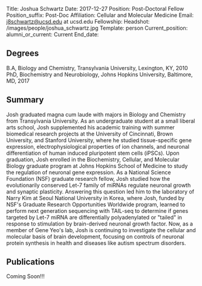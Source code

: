 Title: Joshua Schwartz
Date: 2017-12-27
Position: Post-Doctoral Fellow
Position_suffix: Post-Doc
Affiliation: Cellular and Molecular Medicine
Email: j8schwartz@ucsd.edu at ucsd.edu
Fellowship: 
Headshot: /images/people/joshua_schwartz.jpg
Template: person
Current_position: 
alumni_or_current: Current
End_date: 

## Degrees

B.A, Biology and Chemistry, Transylvania University, Lexington, KY, 2010
PhD, Biochemistry and Neurobiology, Johns Hopkins University, Baltimore, MD, 2017 

## Summary

Josh graduated magna cum laude with majors in Biology and Chemistry from Transylvania University. As an undergraduate student at a small liberal arts school, Josh supplemented his academic training with summer biomedical research projects at the University of Cincinnati, Brown University, and Stanford University, where he studied tissue-specific gene expression, electrophysiological properties of ion channels, and neuronal differentiation of human induced pluripotent stem cells (iPSCs). Upon graduation, Josh enrolled in the Biochemistry, Cellular, and Molecular Biology graduate program at Johns Hopkins School of Medicine to study the regulation of neuronal gene expression. As a National Science Foundation (NSF) graduate research fellow, Josh studied how the evolutionarily conserved Let-7 family of miRNAs regulate neuronal growth and synaptic plasticity. Answering this question led him to the laboratory of Narry Kim at Seoul National University in Korea, where Josh, funded by NSF's Graduate Research Opportunities Worldwide program, learned to perform next generation sequencing with TAIL-seq to determine if genes targeted by Let-7 miRNA are differentially polyadenylated or "tailed" in response to stimulation by brain-derived neuronal growth factor. Now, as a member of Gene Yeo's lab, Josh is continuing to investigate the cellular and molecular basis of brain development, focusing on controls of neuronal protein synthesis in health and diseases like autism spectrum disorders.


## Publications
Coming Soon!!!